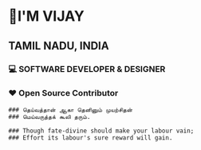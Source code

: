 # 👋I'M VIJAY
## TAMIL NADU, INDIA
### 💻 SOFTWARE DEVELOPER & DESIGNER

### ❤️ Open Source Contributor
```
### தெய்வத்தான் ஆகா தெனினும் முயற்சிதன்
### மெய்வருத்தக் கூலி தரும்.

### Though fate-divine should make your labour vain;
### Effort its labour's sure reward will gain.
```
